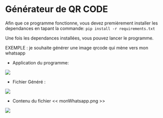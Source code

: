 # Générateur de QR CODE

Afin que ce programme fonctionne, vous devez premièrement installer les dependances en tapant la commande:
```pip install -r requirements.txt```

Une fois les dependances installées, vous pouvez lancer le programme.

EXEMPLE : je souhaite générer une image qrcode qui mène vers mon whatsapp

- Application du programme:

<img src='img/implementation.png'>

- Fichier Généré : 

<img src='img/resultat.png'>

- Contenu du fichier << monWhatsapp.png >>

<img src='img/monWhatsapp.png'>